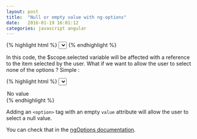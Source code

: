 ```yaml
---
layout: post
title:  "Null or empty value with ng-options"
date:   2016-01-19 16:01:12
categories: javascript angular
---
```


{% highlight html %}
<select ng-options="item as item.label for item in items" ng-model="selected"></select>
{% endhighlight %}

In this code, the $scope.selected variable will be affected with a reference to the item selected by the user.
What if we want to allow the user to select none of the options ? Simple :

{% highlight html %}
<select ng-options="item as item.label for item in items" ng-model="selected">
  <option value="">No value</option>
</select>
{% endhighlight %}

Adding an `<option>` tag with an empty `value` attribute will allow the user to select a null value.

You can check that in the [ngOptions documentation][ngOptions].

[ngOptions]: https://docs.angularjs.org/api/ng/directive/ngOptions
